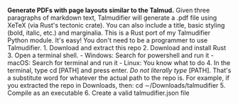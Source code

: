 **Generate PDFs with page layouts similar to the Talmud.** Given three paragraphs of markdown text, Talmudifier will generate a .pdf file using XeTeX (via Rust's tectonic crate). You can also include a title, basic styling (bold, italic, etc.) and marginalia. This is a Rust port of my Talmudifier Python module. It's easy! You don't need to be a programmer to use Talmudifier. 1. Download and extract this repo 2. Download and install Rust 3. Open a terminal shell. - Windows: Search for powershell and run it - macOS: Search for terminal and run it - Linux: You know what to do 4. In the terminal, type cd [PATH] and press enter. *Do not literally type* [PATH]. That's a substitute word for whatever the actual path to the repo is. For example, if you extracted the repo in Downloads, then: cd $\sim$/Downloads/talmudifier 5. Compile as an executable 6. Create a valid talmudifier.json file